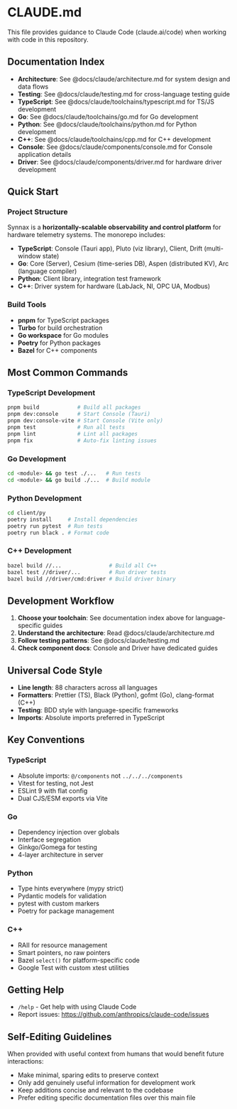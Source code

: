 # CLAUDE.md

This file provides guidance to Claude Code (claude.ai/code) when working with code in
this repository.

## Documentation Index

- **Architecture**: See @docs/claude/architecture.md for system design and data flows
- **Testing**: See @docs/claude/testing.md for cross-language testing guide
- **TypeScript**: See @docs/claude/toolchains/typescript.md for TS/JS development
- **Go**: See @docs/claude/toolchains/go.md for Go development
- **Python**: See @docs/claude/toolchains/python.md for Python development
- **C++**: See @docs/claude/toolchains/cpp.md for C++ development
- **Console**: See @docs/claude/components/console.md for Console application details
- **Driver**: See @docs/claude/components/driver.md for hardware driver development

## Quick Start

### Project Structure

Synnax is a **horizontally-scalable observability and control platform** for hardware
telemetry systems. The monorepo includes:

- **TypeScript**: Console (Tauri app), Pluto (viz library), Client, Drift (multi-window
  state)
- **Go**: Core (Server), Cesium (time-series DB), Aspen (distributed KV), Arc (language
  compiler)
- **Python**: Client library, integration test framework
- **C++**: Driver system for hardware (LabJack, NI, OPC UA, Modbus)

### Build Tools

- **pnpm** for TypeScript packages
- **Turbo** for build orchestration
- **Go workspace** for Go modules
- **Poetry** for Python packages
- **Bazel** for C++ components

## Most Common Commands

### TypeScript Development

```bash
pnpm build            # Build all packages
pnpm dev:console      # Start Console (Tauri)
pnpm dev:console-vite # Start Console (Vite only)
pnpm test             # Run all tests
pnpm lint             # Lint all packages
pnpm fix              # Auto-fix linting issues
```

### Go Development

```bash
cd <module> && go test ./...   # Run tests
cd <module> && go build ./...  # Build module
```

### Python Development

```bash
cd client/py
poetry install     # Install dependencies
poetry run pytest  # Run tests
poetry run black . # Format code
```

### C++ Development

```bash
bazel build //...               # Build all C++
bazel test //driver/...         # Run driver tests
bazel build //driver/cmd:driver # Build driver binary
```

## Development Workflow

1. **Choose your toolchain**: See documentation index above for language-specific guides
2. **Understand the architecture**: Read @docs/claude/architecture.md
3. **Follow testing patterns**: See @docs/claude/testing.md
4. **Check component docs**: Console and Driver have dedicated guides

## Universal Code Style

- **Line length**: 88 characters across all languages
- **Formatters**: Prettier (TS), Black (Python), gofmt (Go), clang-format (C++)
- **Testing**: BDD style with language-specific frameworks
- **Imports**: Absolute imports preferred in TypeScript

## Key Conventions

### TypeScript

- Absolute imports: `@/components` not `../../../components`
- Vitest for testing, not Jest
- ESLint 9 with flat config
- Dual CJS/ESM exports via Vite

### Go

- Dependency injection over globals
- Interface segregation
- Ginkgo/Gomega for testing
- 4-layer architecture in server

### Python

- Type hints everywhere (mypy strict)
- Pydantic models for validation
- pytest with custom markers
- Poetry for package management

### C++

- RAII for resource management
- Smart pointers, no raw pointers
- Bazel `select()` for platform-specific code
- Google Test with custom xtest utilities

## Getting Help

- `/help` - Get help with using Claude Code
- Report issues: https://github.com/anthropics/claude-code/issues

## Self-Editing Guidelines

When provided with useful context from humans that would benefit future interactions:

- Make minimal, sparing edits to preserve context
- Only add genuinely useful information for development work
- Keep additions concise and relevant to the codebase
- Prefer editing specific documentation files over this main file
